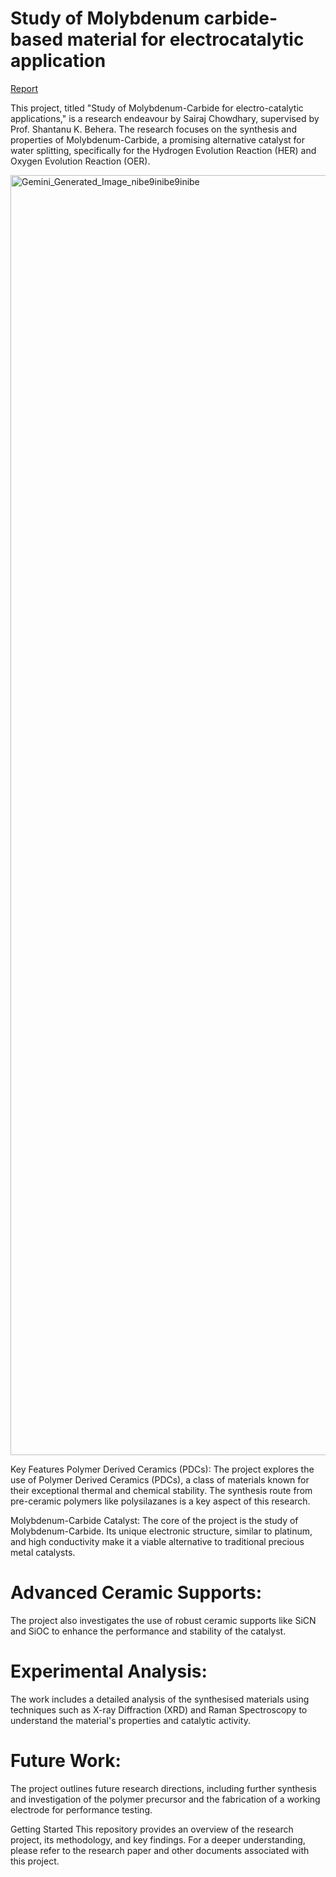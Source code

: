 # Study of Molybdenum carbide-based material for electrocatalytic application

[Report](https://rp-1.netlify.app/)

This project, titled "Study of Molybdenum-Carbide for electro-catalytic applications," is a research endeavour by Sairaj Chowdhary, supervised by Prof. Shantanu K. Behera. The research focuses on the synthesis and properties of Molybdenum-Carbide, a promising alternative catalyst for water splitting, specifically for the Hydrogen Evolution Reaction (HER) and Oxygen Evolution Reaction (OER).

<img width="2048" height="2048" alt="Gemini_Generated_Image_nibe9inibe9inibe" src="https://github.com/user-attachments/assets/99fe9902-3bff-4bf2-8722-d682dcf8537f" />


Key Features
Polymer Derived Ceramics (PDCs): The project explores the use of Polymer Derived Ceramics (PDCs), a class of materials known for their exceptional thermal and chemical stability. The synthesis route from pre-ceramic polymers like polysilazanes is a key aspect of this research.

Molybdenum-Carbide Catalyst: The core of the project is the study of Molybdenum-Carbide. Its unique electronic structure, similar to platinum, and high conductivity make it a viable alternative to traditional precious metal catalysts.

# Advanced Ceramic Supports: 
The project also investigates the use of robust ceramic supports like SiCN and SiOC to enhance the performance and stability of the catalyst.

# Experimental Analysis: 
The work includes a detailed analysis of the synthesised materials using techniques such as X-ray Diffraction (XRD) and Raman Spectroscopy to understand the material's properties and catalytic activity.

# Future Work: 
The project outlines future research directions, including further synthesis and investigation of the polymer precursor and the fabrication of a working electrode for performance testing.

Getting Started
This repository provides an overview of the research project, its methodology, and key findings. For a deeper understanding, please refer to the research paper and other documents associated with this project.


